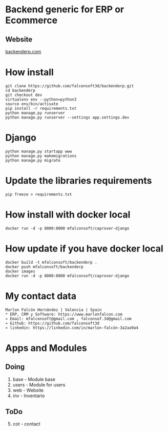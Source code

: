 # Backend generic for ERP or Ecommerce
## Website
[backenderp.com](https://backenderp.com)

# How install
```
git clone https://github.com/falconsoft3d/backenderp.git
cd backenderp
git checkout dev
virtualenv env --python=python3
source env/bin/activate
pip install -r requirements.txt
python manage.py runserver
python manage.py runserver --settings app.settings.dev
```

# Django
```
python manage.py startapp www
python manage.py makemigrations
python manage.py migrate
```

# Update the libraries requirements
```
pip freeze > requirements.txt
```

# How install with docker local
```
docker run -d -p 8000:8000 mfalconsoft/caprover-django
```

# How update if you have docker local
```
docker build -t mfalconsoft/backenderp .
docker push mfalconsoft/backenderp
docker images
docker run -d -p 8000:8000 mfalconsoft/caprover-django
```

# My contact data
```
Marlon Falcón Hernández | Valencia | Spain
* ERP, CRM y Software: https://www.marlonfalcon.com
» Email: mfalconsoft@gmail.com , falconsof.3d@gmail.com
» Github: https://github.com/falconsoft3d
» linkedin: https://linkedin.com/in/marlon-falcón-3a2aa9a4
```

# Apps and Modules
## Doing
1. base - Module base
2. users - Module for users
3. web - Website
4. inv - Inventario

## ToDo
5. cot - contact








